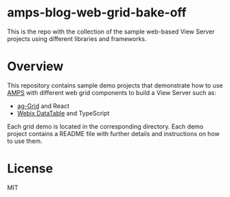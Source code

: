 # amps-blog-web-grid-bake-off

This is the repo with the collection of the sample web-based View Server projects
using different libraries and frameworks.


# Overview

This repository contains sample demo projects that demonstrate how to use
[AMPS](http://www.crankuptheamps.com/) with different web grid components to build a View Server such as:

- [ag-Grid](https://www.ag-grid.com/) and React 
- [Webix DataTable](https://webix.com/widget/datatable/) and TypeScript

Each grid demo is located in the corresponding directory. Each demo project
contains a README file with further details and instructions on how to use them.


# License

MIT
